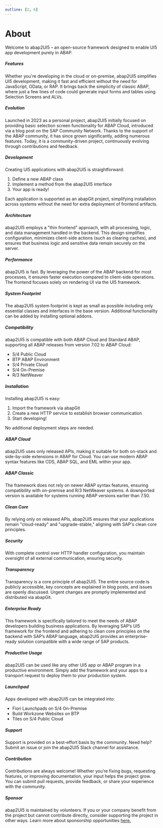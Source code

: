 ```yaml
---
outline: [2, 6]
---
```

# About
Welcome to abap2UI5 – an open-source framework designed to enable UI5 app development purely in ABAP. 

##### Features
Whether you're developing in the cloud or on-premise, abap2UI5 simplifies UI5 development, making it fast and efficient without the need for JavaScript, OData, or RAP. It brings back the simplicity of classic ABAP, where just a few lines of code could generate input forms and tables using Selection Screens and ALVs.

##### Evolution
Launched in 2023 as a personal project, abap2UI5 initially focused on providing basic selection screen functionality for ABAP Cloud, introduced via a blog post on the SAP Community Network. Thanks to the support of the ABAP community, it has since grown significantly, adding numerous features. Today, it is a community-driven project, continuously evolving through contributions and feedback.

##### Development
Creating UI5 applications with abap2UI5 is straightforward:
1. Define a new ABAP class
2. Implement a method from the abap2UI5 interface
3. Your app is ready!

Each application is supported as an abapGit project, simplifying installation across systems without the need for extra deployment of frontend artifacts.

##### Architecture
abap2UI5 employs a "thin frontend" approach, with all processing, logic, and data management handled in the backend. This design simplifies configuration, minimizes client-side actions (such as clearing caches), and ensures that business logic and sensitive data remain securely on the server. 

##### Performance 
abap2UI5 is fast. By leveraging the power of the ABAP backend for most processes, it ensures faster execution compared to client-side operations. The frontend focuses solely on rendering UI via the UI5 framework.

##### System Footprint
The abap2UI5 system footprint is kept as small as possible including only essential classes and interfaces in the base version. Additional functionality can be added by installing optional addons.

##### Compatibility
abap2UI5 is compatible with both ABAP Cloud and Standard ABAP, supporting all ABAP releases from version 7.02 to ABAP Cloud:
* S/4 Public Cloud
* BTP ABAP Environment
* S/4 Private Cloud
* S/4 On-Premise
* R/3 NetWeaver

##### Installation
Installing abap2UI5 is easy:
1. Import the framework via abapGit
2. Create a new HTTP service to establish browser communication
3. Start developing!

No additional deployment steps are needed.

##### ABAP Cloud
abap2UI5 uses only released APIs, making it suitable for both on-stack and side-by-side extensions in ABAP for Cloud. You can use modern ABAP syntax features like CDS, ABAP SQL, and EML within your app.

##### ABAP Classic
The framework does not rely on newer ABAP syntax features, ensuring compatibility with on-premise and R/3 NetWeaver systems. A downported version is available for systems running ABAP versions earlier than 7.50.

##### Clean Core
By relying only on released APIs, abap2UI5 ensures that your applications remain "cloud-ready" and "upgrade-stable," aligning with SAP's clean core principles.

##### Security
With complete control over HTTP handler configuration, you maintain oversight of all external communication, ensuring security.

##### Transparency
Transparency is a core principle of abap2UI5. The entire source code is publicly accessible, key concepts are explained in blog posts, and issues are openly discussed. Urgent changes are promptly implemented and distributed via abapGit.

##### Enterprise Ready
This framework is specifically tailored to meet the needs of ABAP developers building business applications. By leveraging SAP’s UI5 framework for the frontend and adhering to clean core principles on the backend with SAP’s ABAP language, abap2UI5 provides an enterprise-ready solution compatible with a wide range of SAP products. 

##### Productive Usage
abap2UI5 can be used like any other UI5 app or ABAP program in a productive environment. Simply add the framework and your apps to a transport request to deploy them to your production system.

##### Launchpad
Apps developed with abap2UI5 can be integrated into:
* Fiori Launchpads on S/4 On-Premise
* Build Workzone Websites on BTP
* Tiles on S/4 Public Cloud

##### Support
Support is provided on a best-effort basis by the community. Need help? Submit an issue or join the abap2UI5 Slack channel for assistance.

##### Contribution
Contributions are always welcome! Whether you’re fixing bugs, requesting features, or improving documentation, your input helps the project grow. You can submit pull requests, provide feedback, or share your experience with the community.

##### Sponsor
abap2UI5 is maintained by volunteers. If you or your company benefit from the project but cannot contribute directly, consider supporting the project in other ways. Learn more about sponsorship opportunities [here.](/resources/sponsor)
